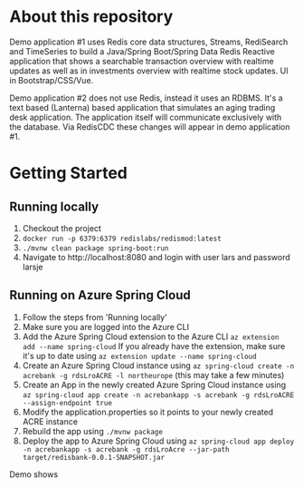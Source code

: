 # About this repository

Demo application #1 uses Redis core data structures, Streams, RediSearch and TimeSeries to build a
Java/Spring Boot/Spring Data Redis Reactive application that shows a searchable transaction overview with realtime updates
as well as in investments overview with realtime stock updates. UI in Bootstrap/CSS/Vue.

Demo application #2 does not use Redis, instead it uses an RDBMS. It's a text based (Lanterna) based application
that simulates an aging trading desk application. The application itself will communicate exclusively with the database.
Via RedisCDC these changes will appear in demo application #1.

# Getting Started

## Running locally

1. Checkout the project
2. `docker run -p 6379:6379 redislabs/redismod:latest`
3. `./mvnw clean package spring-boot:run`
4. Navigate to http://localhost:8080 and login with user lars and password larsje

## Running on Azure Spring Cloud

1. Follow the steps from 'Running locally'
2. Make sure you are logged into the Azure CLI
3. Add the Azure Spring Cloud extension to the Azure CLI `az extension add --name spring-cloud` If you already have the extension, make sure it's up to date using `az extension update --name spring-cloud`
2. Create an Azure Spring Cloud instance using `az spring-cloud create -n acrebank -g rdsLroACRE -l northeurope` (this may take a few minutes)
3. Create an App in the newly created Azure Spring Cloud instance using `az spring-cloud app create -n acrebankapp -s acrebank -g rdsLroACRE --assign-endpoint true`
4. Modify the application.properties so it points to your newly created ACRE instance
5. Rebuild the app using `./mvnw package`
6. Deploy the app to Azure Spring Cloud using `az spring-cloud app deploy -n acrebankapp -s acrebank -g rdsLroAcre --jar-path target/redisbank-0.0.1-SNAPSHOT.jar`

Demo shows 

